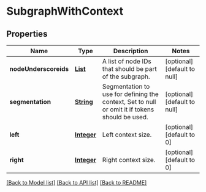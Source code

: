 # SubgraphWithContext
## Properties

Name | Type | Description | Notes
------------ | ------------- | ------------- | -------------
**nodeUnderscoreids** | [**List**](string.md) | A list of node IDs that should be part of the subgraph. | [optional] [default to null]
**segmentation** | [**String**](string.md) | Segmentation to use for defining the context, Set to null or omit it if tokens should be used. | [optional] [default to null]
**left** | [**Integer**](integer.md) | Left context size. | [optional] [default to 0]
**right** | [**Integer**](integer.md) | Right context size. | [optional] [default to 0]

[[Back to Model list]](../README.md#documentation-for-models) [[Back to API list]](../README.md#documentation-for-api-endpoints) [[Back to README]](../README.md)

